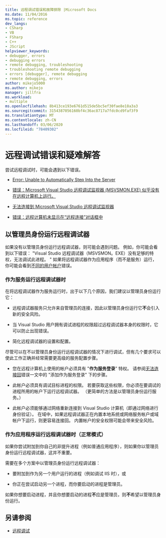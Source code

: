 ```yaml
---
title: 远程调试错误和故障排除 |Microsoft Docs
ms.date: 11/04/2016
ms.topic: reference
dev_langs:
- CSharp
- VB
- FSharp
- C++
- JScript
helpviewer_keywords:
- debugger, errors
- debugging errors
- remote debugging, troubleshooting
- troubleshooting remote debugging
- errors [debugger], remote debugging
- remote debugging, errors
author: mikejo5000
ms.author: mikejo
manager: jillfra
ms.workload:
- multiple
ms.openlocfilehash: 8b413ce193e6761d515de5bc5ef30fae8e18a3a3
ms.sourcegitcommit: 3154387056160bf4c36ac8717a7fdc0cd9faf3f9
ms.translationtype: MT
ms.contentlocale: zh-CN
ms.lasthandoff: 03/06/2020
ms.locfileid: "78409302"
---
```

# <a name="remote-debugging-errors-and-troubleshooting"></a>远程调试错误和疑难解答

尝试远程调试时，可能会遇到以下错误。

- [Error: Unable to Automatically Step Into the Server](../debugger/error-unable-to-automatically-step-into-the-server.md)

- [错误：Microsoft Visual Studio 远程调试监视器 (MSVSMON.EXE) 似乎没有在远程计算机上运行。](error-remote-debugging-monitor-msvsmon-exe-does-not-appear-to-be-running.md)

- [无法连接到 Microsoft Visual Studio 远程调试监视器](../debugger/unable-to-connect-to-the-microsoft-visual-studio-remote-debugging-monitor.md)

- [错误：远程计算机未显示在“远程连接”对话框中](../debugger/error-remote-machine-does-not-appear-in-a-remote-connections-dialog.md)

## <a name="run-the-remote-debugger-as-an-administrator"></a>以管理员身份运行远程调试器

如果没有以管理员身份运行远程调试器，则可能会遇到问题。 例如，你可能会看到以下错误： "Visual Studio 远程调试器（MSVSMON。EXE）没有足够的特权，无法调试此进程。 " 如果将远程调试器作为应用程序（而不是服务）运行，你可能会看到[不同的用户帐户](error-the-microsoft-visual-studio-remote-debugging-monitor-on-the-remote-computer-is-running-as-a-different-user.md)错误。

### <a name="when-running-the-remote-debugger-as-a-service"></a>作为服务运行远程调试器时

在将远程调试器作为服务运行时，出于以下几个原因，我们建议以管理员身份运行它：

- 远程调试器服务只允许来自管理员的连接，因此以管理员身份运行它**不**会引入新的安全风险。

- 当 Visual Studio 用户拥有调试进程的权限超过远程调试器本身的权限时，它可以防止出现错误。

- 简化远程调试器的设置和配置。

尽管可以在不以管理员身份运行远程调试器的情况下进行调试，但有几个要求可以使此工作正确并经常需要更高级的服务配置步骤。

- 您在远程计算机上使用的帐户必须具有 "**作为服务登录**" 特权。 请参阅[无法连接回](error-the-visual-studio-remote-debugger-service-on-the-target-computer-cannot-connect-back-to-this-computer.md)错误一文中的 "添加作为服务登录" 下的步骤。

- 此帐户必须具有调试目标进程的权限。 若要获取这些权限，你必须在要调试的进程所用的帐户下运行远程调试器。 （更简单的方法是以管理员身份运行服务。） 

- 此帐户必须能够通过网络重新连接到 Visual Studio 计算机（即通过网络进行身份验证）。 在域中，如果远程调试器正在内置本地系统或网络服务帐户或域帐户下运行，则更容易连接回。 内置帐户的安全权限可能会带来安全风险。

### <a name="when-running-the-remote-debugger-as-an-application-normal-mode"></a>作为应用程序运行远程调试器时（正常模式）

如果你尝试附加到你自己的非提升进程（例如普通应用程序），则如果你以管理员身份运行远程调试器，这并不重要。

需要在多个方案中以管理员身份运行远程调试器：

- 要附加到作为另一个用户运行的进程（例如调试 IIS 时），或

- 你正在尝试启动另一个进程，而你要启动的进程是管理员。

如果你想要启动进程，并且你想要启动的进程**不**应是管理员，则**不**希望以管理员身份运行。

## <a name="see-also"></a>另请参阅
- [远程调试](../debugger/remote-debugging.md)